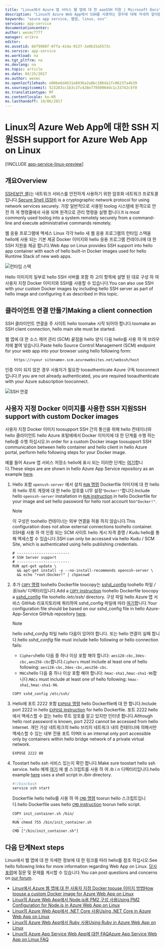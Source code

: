 ```yaml
---
title: "Linux에서 Azure 앱 서비스 웹 앱에 대 한 aaaSSH 지원 | Microsoft Docs"
description: "Linux의 Azure Web App에서 SSH를 사용하는 경우에 대해 자세히 알아봅니다."
keywords: "azure app service, 웹앱, linux, oss"
services: app-service
documentationcenter: 
author: wesmc7777
manager: erikre
editor: 
ms.assetid: 66f9988f-8ffa-414a-9137-3a9b15a5573c
ms.service: app-service
ms.workload: na
ms.tgt_pltfrm: na
ms.devlang: na
ms.topic: article
ms.date: 04/25/2017
ms.author: wesmc
ms.openlocfilehash: e00be6d4631e8936a2a8bc106da1fc06237a4b39
ms.sourcegitcommit: 523283cc1b3c37c428e77850964dc1c33742c5f0
ms.translationtype: MT
ms.contentlocale: ko-KR
ms.lasthandoff: 10/06/2017
---
```

# <a name="ssh-support-for-azure-web-app-on-linux"></a><span data-ttu-id="074b9-104">Linux의 Azure Web App에 대한 SSH 지원</span><span class="sxs-lookup"><span data-stu-id="074b9-104">SSH support for Azure Web App on Linux</span></span>

[!INCLUDE [app-service-linux-preview](../../includes/app-service-linux-preview.md)]

## <a name="overview"></a><span data-ttu-id="074b9-105">개요</span><span class="sxs-lookup"><span data-stu-id="074b9-105">Overview</span></span>

<span data-ttu-id="074b9-106">[SSH(보안 셸)](https://en.wikipedia.org/wiki/Secure_Shell)는 네트워크 서비스를 안전하게 사용하기 위한 암호화 네트워크 프로토콜입니다.</span><span class="sxs-lookup"><span data-stu-id="074b9-106">[Secure Shell (SSH)](https://en.wikipedia.org/wiki/Secure_Shell) is a cryptographic network protocol for using network services securely.</span></span> <span data-ttu-id="074b9-107">가장 일반적으로 사용된 toolog 시스템에 원격으로 안전 하 게 명령줄에서 사용 되며 원격으로 관리 명령을 실행 합니다.</span><span class="sxs-lookup"><span data-stu-id="074b9-107">It is most commonly used toolog into a system remotely securely from a command-line and execute administrative commands remotely.</span></span>

<span data-ttu-id="074b9-108">웹 응용 프로그램에 액세스 Linux 각각 hello 새 웹 응용 프로그램의 런타임 스택을 hello에 사용 되는 기본 제공 Docker 이미지와 hello 응용 프로그램 컨테이너에 대 한 SSH 지원을 제공 합니다.</span><span class="sxs-lookup"><span data-stu-id="074b9-108">Web App on Linux provides SSH support into hello app container with each of hello built-in Docker images used for hello Runtime Stack of new web apps.</span></span> 

![런타임 스택](./media/app-service-linux-ssh-support/app-service-linux-runtime-stack.png)

<span data-ttu-id="074b9-110">Hello 이미지의 일부로 hello SSH 서버를 포함 하 고이 항목에 설명 된 대로 구성 하 여 사용자 지정 Docker 이미지와 SSH를 사용할 수 있습니다.</span><span class="sxs-lookup"><span data-stu-id="074b9-110">You can also use SSH with your custom Docker images by including hello SSH server as part of hello image and configuring it as described in this topic.</span></span>



## <a name="making-a-client-connection"></a><span data-ttu-id="074b9-111">클라이언트 연결 만들기</span><span class="sxs-lookup"><span data-stu-id="074b9-111">Making a client connection</span></span>

<span data-ttu-id="074b9-112">SSH 클라이언트 연결을 주 사이트 hello toomake 시작 되어야 합니다.</span><span class="sxs-lookup"><span data-stu-id="074b9-112">toomake an SSH client connection, hello main site must be started.</span></span> 

<span data-ttu-id="074b9-113">웹 앱에 대 한 소스 제어 관리 (SCM) 끝점을 hello 양식 다음 hello를 사용 하 여 브라우저에 붙여 넣습니다.</span><span class="sxs-lookup"><span data-stu-id="074b9-113">Paste hello Source Control Management (SCM) endpoint for your web app into your browser using hello following form:</span></span>

        https://<your sitename>.scm.azurewebsites.net/webssh/host

<span data-ttu-id="074b9-114">인증 이미 되지 않은 경우 사용자가 필요한 tooauthenticate Azure 구독 tooconnect입니다.</span><span class="sxs-lookup"><span data-stu-id="074b9-114">If you are not already authenticated, you are required tooauthenticate with your Azure subscription tooconnect.</span></span>

![SSH 연결](./media/app-service-linux-ssh-support/app-service-linux-ssh-connection.png)


## <a name="ssh-support-with-custom-docker-images"></a><span data-ttu-id="074b9-116">사용자 지정 Docker 이미지를 사용한 SSH 지원</span><span class="sxs-lookup"><span data-stu-id="074b9-116">SSH support with custom Docker images</span></span>

<span data-ttu-id="074b9-117">사용자 지정 Docker 이미지 toosupport SSH 간의 통신을 위해 hello 컨테이너와 hello 클라이언트 hello Azure 포털에에서 Docker 이미지에 대 한 단계를 수행 하는 hello를 수행 하십시오.</span><span class="sxs-lookup"><span data-stu-id="074b9-117">In order for a custom Docker image toosupport SSH communication between hello container and hello client in hello Azure portal, perform hello following steps for your Docker image.</span></span> 

<span data-ttu-id="074b9-118">예를 들어 Azure 앱 서비스 저장소 hello에 표시 되는 이러한 단계는 [여기](https://github.com/Azure-App-Service/node/blob/master/6.9.3/)합니다.</span><span class="sxs-lookup"><span data-stu-id="074b9-118">These steps are are shown in hello Azure App Service repository as an example [here](https://github.com/Azure-App-Service/node/blob/master/6.9.3/).</span></span>

1. <span data-ttu-id="074b9-119">Hello 포함 `openssh-server` 에서 설치 [ `RUN` 명령](https://docs.docker.com/engine/reference/builder/#run) Dockerfile 이미지에 대 한 hello와 hello 루트 계정에 대 한 hello 암호를 너무 설정`"Docker!"`합니다.</span><span class="sxs-lookup"><span data-stu-id="074b9-119">Include hello `openssh-server` installation in [`RUN` instruction](https://docs.docker.com/engine/reference/builder/#run) in hello Dockerfile for your image and set hello password for hello root account too`"Docker!"`.</span></span> 

    > [!NOTE] 
    > <span data-ttu-id="074b9-120">이 구성은 toohello 컨테이너는 외부 연결을 허용 하지 않습니다.</span><span class="sxs-lookup"><span data-stu-id="074b9-120">This configuration does not allow external connections toohello container.</span></span> <span data-ttu-id="074b9-121">SSH를 사용 하 여 인증 되는 SCM 사이트 hello 게시 자격 증명 / Kudu hello를 통해 액세스할 수 있습니다.</span><span class="sxs-lookup"><span data-stu-id="074b9-121">SSH can only be accessed via hello Kudu / SCM Site, which is authenticated using hello publishing credentials.</span></span>

    ```docker
    # ------------------------
    # SSH Server support
    # ------------------------
    RUN apt-get update \ 
      && apt-get install -y --no-install-recommends openssh-server \
      && echo "root:Docker!" | chpasswd
    ``` 

2. <span data-ttu-id="074b9-122">추가 [ `COPY` 명령](https://docs.docker.com/engine/reference/builder/#copy) toohello Dockerfile toocopy는 [sshd_config](http://man.openbsd.org/sshd_config) toohello 파일 */등/ssh/* 디렉터리입니다.</span><span class="sxs-lookup"><span data-stu-id="074b9-122">Add a [`COPY` instruction](https://docs.docker.com/engine/reference/builder/#copy) toohello Dockerfile toocopy a [sshd_config](http://man.openbsd.org/sshd_config) file toohello */etc/ssh/* directory.</span></span> <span data-ttu-id="074b9-123">구성 파일 hello Azure 앱 서비스 GitHub 리포지토리에 쿼리하여 sshd_config 파일에 따라 [여기](https://github.com/Azure-App-Service/node/blob/master/6.11/sshd_config)합니다.</span><span class="sxs-lookup"><span data-stu-id="074b9-123">Your configuration file should be based on our sshd_config file in hello Azure-App-Service GitHub repository [here](https://github.com/Azure-App-Service/node/blob/master/6.11/sshd_config).</span></span>

    > [!NOTE] 
    > <span data-ttu-id="074b9-124">hello *sshd_config* 파일 hello 다음이 있어야 합니다. 또는 hello 연결이 실패 합니다.</span><span class="sxs-lookup"><span data-stu-id="074b9-124">hello *sshd_config* file must include hello following or hello connection fails:</span></span> 
    > * <span data-ttu-id="074b9-125">`Ciphers`hello 다음 중 하나 이상 포함 해야 합니다: `aes128-cbc,3des-cbc,aes256-cbc`합니다.</span><span class="sxs-lookup"><span data-stu-id="074b9-125">`Ciphers` must include at least one of hello following: `aes128-cbc,3des-cbc,aes256-cbc`.</span></span>
    > * <span data-ttu-id="074b9-126">`MACs`hello 다음 중 하나 이상 포함 해야 합니다: `hmac-sha1,hmac-sha1-96`합니다.</span><span class="sxs-lookup"><span data-stu-id="074b9-126">`MACs` must include at least one of hello following: `hmac-sha1,hmac-sha1-96`.</span></span>

    ```docker
    COPY sshd_config /etc/ssh/
    ```


3. <span data-ttu-id="074b9-127">Hello에 포트 2222 포함 [ `EXPOSE` 명령](https://docs.docker.com/engine/reference/builder/#expose) hello Dockerfile에 대 한 합니다.</span><span class="sxs-lookup"><span data-stu-id="074b9-127">Include port 2222 in hello [`EXPOSE` instruction](https://docs.docker.com/engine/reference/builder/#expose) for hello Dockerfile.</span></span> <span data-ttu-id="074b9-128">포트 2222 hello에서 액세스할 수 없는 hello 루트 암호를 알고 있지만 인터넷 합니다.</span><span class="sxs-lookup"><span data-stu-id="074b9-128">Although hello root password is known, port 2222 cannot be accessed from hello internet.</span></span> <span data-ttu-id="074b9-129">개인 가상 네트워크의 hello 브리지 네트워크 내의 컨테이너에 의해서만 액세스할 수 있는 내부 전용 포트 이며</span><span class="sxs-lookup"><span data-stu-id="074b9-129">It is an internal only port accessible only by containers within hello bridge network of a private virtual network.</span></span>

    ```docker
    EXPOSE 2222 80
    ```

4. <span data-ttu-id="074b9-130">Toostart hello ssh 서비스 있는지 확인 합니다.</span><span class="sxs-lookup"><span data-stu-id="074b9-130">Make sure toostart hello ssh service.</span></span> <span data-ttu-id="074b9-131">hello 예제 [여기](https://github.com/Azure-App-Service/node/blob/master/6.9.3/startup/init_container.sh) 에 셸 스크립트를 사용 하 여 */b i n* 디렉터리입니다.</span><span class="sxs-lookup"><span data-stu-id="074b9-131">hello example [here](https://github.com/Azure-App-Service/node/blob/master/6.9.3/startup/init_container.sh) uses a shell script in */bin* directory.</span></span>

    ```bash
    #!/bin/bash
    service ssh start
    ```

    <span data-ttu-id="074b9-132">Dockerfile hello hello를 사용 하 여 [ `CMD` 명령](https://docs.docker.com/engine/reference/builder/#cmd) toorun hello 스크립트입니다.</span><span class="sxs-lookup"><span data-stu-id="074b9-132">hello Dockerfile uses hello [`CMD` instruction](https://docs.docker.com/engine/reference/builder/#cmd) toorun hello script.</span></span>

    ```docker
    COPY init_container.sh /bin/
      ...
    RUN chmod 755 /bin/init_container.sh 
      ...       
    CMD ["/bin/init_container.sh"]
    ```



## <a name="next-steps"></a><span data-ttu-id="074b9-133">다음 단계</span><span class="sxs-lookup"><span data-stu-id="074b9-133">Next steps</span></span>
<span data-ttu-id="074b9-134">Linux에서 웹 앱에 대 한 자세한 정보에 대 한 링크를 따라 hello를 참조 하십시오.</span><span class="sxs-lookup"><span data-stu-id="074b9-134">See hello following links for more information regarding Web App on Linux.</span></span> <span data-ttu-id="074b9-135">[당사 포럼](https://social.msdn.microsoft.com/forums/azure/home?forum=windowsazurewebsitespreview)에 질문 및 문제를 게시할 수 있습니다.</span><span class="sxs-lookup"><span data-stu-id="074b9-135">You can post questions and concerns on [our forum](https://social.msdn.microsoft.com/forums/azure/home?forum=windowsazurewebsitespreview).</span></span>

* [<span data-ttu-id="074b9-136">Linux에서 Azure 웹 앱에 대 한 사용자 지정 Docker toouse 이미지 방법</span><span class="sxs-lookup"><span data-stu-id="074b9-136">How toouse a custom Docker image for Azure Web App on Linux</span></span>](app-service-linux-using-custom-docker-image.md)
* [<span data-ttu-id="074b9-137">Linux의 Azure Web App에서 Node.js용 PM2 구성 사용</span><span class="sxs-lookup"><span data-stu-id="074b9-137">Using PM2 Configuration for Node.js in Azure Web App on Linux</span></span>](app-service-linux-using-nodejs-pm2.md)
* [<span data-ttu-id="074b9-138">Linux의 Azure Web App에서 .NET Core 사용</span><span class="sxs-lookup"><span data-stu-id="074b9-138">Using .NET Core in Azure Web App on Linux</span></span>](app-service-linux-using-dotnetcore.md)
* [<span data-ttu-id="074b9-139">Linux의 Azure Web App에서 Ruby 사용</span><span class="sxs-lookup"><span data-stu-id="074b9-139">Using Ruby in Azure Web App on Linux</span></span>](app-service-linux-ruby-get-started.md)
* [<span data-ttu-id="074b9-140">Linux의 Azure App Service Web App에 대한 FAQ</span><span class="sxs-lookup"><span data-stu-id="074b9-140">Azure App Service Web App on Linux FAQ</span></span>](app-service-linux-faq.md)

